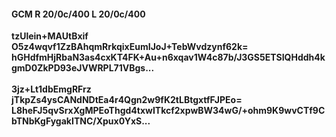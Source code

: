 #### GCM R 20/0c/400 L 20/0c/400
**tzUlein+MAUtBxif**<br/>**O5z4wqvf1ZzBAhqmRrkqixEumIJoJ+TebWvdzynf62k=**<br/>**hGHdfmHjRbaN3as4cxKT4FK+Au+n6xqav1W4c87b/J3GS5ETSIQHddh4kgmD0ZkPD93eJVWRPL71VBgs...**<br/><br/>
**3jz+Lt1dbEmgRFrz**<br/>**jTkpZs4ysCANdNDtEa4r4Qgn2w9fK2tLBtgxtfFJPEo=**<br/>**L8heFJ5qvSrxXgMPEoThgd4txwITkcf2xpwBW34wG/+ohm9K9wvCTf9CbTNbKgFygakITNC/Xpux0YxS...**